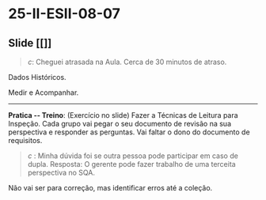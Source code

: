# 25-II-ESII-08-07

## Slide [[]]

> *c*: Cheguei atrasada na Aula. Cerca de 30 minutos de atraso.

Dados Históricos.

Medir e Acompanhar.

---

**Pratica -- Treino**: (Exercício no slide) Fazer a Técnicas de Leitura para Inspeção.
Cada grupo vai pegar o seu documento de revisão na sua perspectiva e responder as perguntas. 
Vai faltar o dono do documento de requisitos.

> *c* : Minha dúvida foi se outra pessoa pode participar em caso de dupla. Resposta: O gerente pode fazer trabalho de uma terceita perspectiva no SQA.

Não vai ser para correção, mas identificar erros até a coleção.